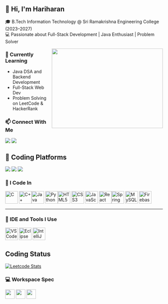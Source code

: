## 👋 Hi, I'm Hariharan 


🎓 B.Tech Information Technology @ Sri Ramakrishna Engineering College (2023–2027)  
💻 Passionate about Full-Stack Development | Java Enthusiast | Problem Solver

<img align="right" width="355" height="255" src="https://i.pinimg.com/originals/47/f0/34/47f0342cec72b800463bf003eac1257e.gif">


### 🚀 Currently Learning
- Java DSA and Backend Development
- Full-Stack Web Dev
- Problem Solving on LeetCode & HackerRank

### 📫 Connect With Me  
[<img src="https://img.shields.io/badge/LinkedIn-0077B5?style=for-the-badge&logo=linkedin&logoColor=white" />](https://www.linkedin.com/in/hariharan-r06/)
[<img src="https://img.shields.io/badge/GitHub-100000?style=for-the-badge&logo=github&logoColor=white" />](https://github.com/hariharan-r06)


## 🧠 Coding Platforms
[<img src="https://img.shields.io/badge/LeetCode-Profile-orange?style=for-the-badge&logo=leetcode" />](https://leetcode.com/u/hariharan-r06/)
[<img src="https://img.shields.io/badge/HackerRank-Profile-green?style=for-the-badge&logo=hackerrank" />](https://www.hackerrank.com/hariharan_230501)
[<img src="https://img.shields.io/badge/SkillRack-Profile-blue?style=for-the-badge" />](https://www.skillrack.com/faces/resume.xhtml?id=445660&key=73cb7f39e239ecdaa151bcdd834dd2347ec77d2f)



### 🚀 I Code In

<img height="40" src="https://img.icons8.com/color/48/000000/c-programming.png" title="C"/> <img height="40" src="https://img.icons8.com/color/48/000000/c-plus-plus-logo.png" title="C++"/><img height="40" src="https://img.icons8.com/color/48/000000/java-coffee-cup-logo.png" title="Java"/> <img height="40" src="https://img.icons8.com/color/48/000000/python.png" title="Python"/><img height="40" src="https://img.icons8.com/color/48/000000/html-5.png" title="HTML5"/> <img height="40" src="https://img.icons8.com/color/48/000000/css3.png" title="CSS3"/> <img height="40" src="https://img.icons8.com/color/48/000000/javascript.png" title="JavaScript"/> <img height="40" src="https://img.icons8.com/color/48/000000/react-native.png" title="React"/><img height="40" src="https://img.icons8.com/color/48/000000/spring-logo.png" title="Spring Boot"/> <img height="40" src="https://img.icons8.com/color/48/000000/mysql-logo.png" title="MySQL"/> <img height="40" src="https://img.icons8.com/color/48/000000/google-firebase-console.png" title="Firebase"/>

---

### 🧰 IDE and Tools I Use

<img height="40" src="https://img.icons8.com/color/48/000000/visual-studio-code-2019.png" title="VS Code"/> <img height="40" src="https://img.icons8.com/officel/480/null/java-eclipse.png" title="Eclipse"/> <img height="40" src="https://img.icons8.com/color/48/000000/intellij-idea.png" title="IntelliJ IDEA"/>

## Coding Status
[![Leetcode Stats](https://leetcard.jacoblin.cool/hariharan-r06?font=Dancing_Script)](https://leetcode.com/u/hariharan-r06/)

### 💻 Workspace Spec
<img height="30" src="https://img.shields.io/badge/Lenovo-LOQ_15APH8-E2231A?style=for-the-badge&logo=lenovo&logoColor=white"/> <img height="30" src="https://img.shields.io/badge/NVIDIA-RTX_3050_6GB-76B900?style=for-the-badge&logo=nvidia&logoColor=white"/> <img height="30" src="https://img.shields.io/badge/AMD-Ryzen_7_7840HS-ED1C24?style=for-the-badge&logo=amd&logoColor=white"/>

